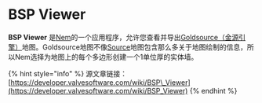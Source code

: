 # BSP Viewer

**BSP Viewer** 是[Nem](https://developer.valvesoftware.com/wiki/User:Nem)的一个应用程序，允许您查看并导出[Goldsource（金源引擎）](https://developer.valvesoftware.com/wiki/Goldsource)地图。Goldsource地图不像[Source](https://developer.valvesoftware.com/wiki/Source)地图包含那么多关于地图绘制的信息，所以Nem选择为地图上的每个多边形创建一个1单位厚的实体墙。

{% hint style="info" %}
源文章链接：[https://developer.valvesoftware.com/wiki/BSP\_Viewer](https://developer.valvesoftware.com/wiki/BSP_Viewer)
{% endhint %}



